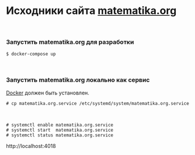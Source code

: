 # Исходники сайта [matematika.org](https://matematika.org)


<br/>

### Запустить matematika.org для разработки

    $ docker-compose up


<br/>

### Запустить matematika.org локально как сервис

<a href="https://sysadm.ru/linux/servers/containers/docker/install/">Docker</a> должен быть установлен.

    # cp matematika.org.service /etc/systemd/system/matematika.org.service

<br/>

    # systemctl enable matematika.org.service
    # systemctl start  matematika.org.service
    # systemctl status matematika.org.service


http://localhost:4018

